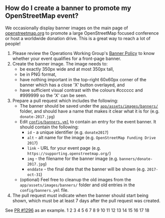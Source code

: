 ## How do I create a banner to promote my OpenStreetMap event?

We occasionally display banner images on the main page of [openstreetmap.org](https://www.openstreetmap.org/) to
promote a large OpenStreetMap focused conference or host a worldwide donation
drive.  This is a great way to reach a lot of people!

1. Please review the Operations Working Group's [Banner Policy](https://operations.osmfoundation.org/policies/banner/) to know whether your event qualifies for a front-page banner.
2. Create the banner image.  The image needs to:
   * be exactly 350px wide and at most 350px tall,
   * be in PNG format,
   * have nothing important in the top-right 60x60px corner of the banner which has a close 'X' button overlayed, and
   * have sufficient visual contrast with the colours #cccccc and #999999 so the 'X' can be seen.
3. Prepare a pull request which includes the following:
   * The banner should be saved under the [`app/assets/images/banners/`](https://github.com/openstreetmap/openstreetmap-website/tree/master/app/assets/images/banners) folder, and should have a name that makes it clear what it is for (e.g. `donate-2017.jpg`)
   * Edit [`config/banners.yml`](https://github.com/openstreetmap/openstreetmap-website/blob/master/config/banners.yml) to contain an entry for the event banner.  It should contain the following:
     * `id` - a unique identifier (e.g. `donate2017`)
     * `alt` - alt name for the image (e.g. `OpenStreetMap Funding Drive 2017`)
     * `link` - URL for your event page (e.g. `https://supporting.openstreetmap.org/`)
     * `img` - the filename for the banner image (e.g. `banners/donate-2017.jpg`)
     * `enddate` - the final date that the banner will be shown (e.g. `2017-oct-31`)
   * (optional) Feel free to cleanup the old images from the `app/assets/images/banners/` folder and old entries in the `config/banners.yml` file.
4. The pull request must indicate when the banner should start being shown, which must be at least 7 days after the pull request was created.

See [PR #1296](https://github.com/openstreetmap/openstreetmap-website/pull/1296)
as an example.
1
2
3
4
5
6
7
8
9
10
11
12
13
14
15
16
17
18
